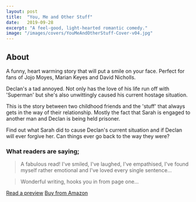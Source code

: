 ```yaml
---
layout: post
title:  "You, Me and Other Stuff"
date:   2019-09-28
excerpt: "A feel-good, light-hearted romantic comedy."
image: "/images/covers/YouMeAndOtherStuff-Cover-v04.jpg"
---
```


## About

A funny, heart warming story that will put a smile on your face. Perfect for fans of Jojo Moyes, Marian Keyes and David Nicholls.

Declan's a tad annoyed. Not only has the love of his life run off with 'Superman' but she's also unwittingly caused his current hostage situation. 

This is the story between two childhood friends and the 'stuff' that always gets in the way of their relationship. Mostly the fact that Sarah is engaged to another man and Declan is being held prisoner.

Find out what Sarah did to cause Declan's current situation and if Declan will ever forgive her. Can things ever go back to the way they were?

### What readers are saying;

> A fabulous read! I've smiled, I've laughed, I've empathised, I've found myself rather emotional and I've loved every single sentence...

> Wonderful writing, hooks you in from page one...

<a href="https://leer.amazon.es/kp/embed?asin=B07WPW458V&preview=newtab&linkCode=kpe&ref_=cm_sw_r_kb_dp_whp2DbS4DHX7G" target="_preview" class="button ">Read a preview</a>
<a href="https://www.amazon.co.uk/You-Other-Stuff-feel-good-light-hearted-ebook/dp/B07WPW458V/" target="_amazon" class="button special ">Buy from Amazon</a>
